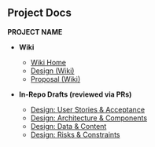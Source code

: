 ## Project Docs
**PROJECT NAME**
- **Wiki**
  - [Wiki Home](../../wiki)
  - [Design (Wiki)](../../wiki/Design)     <!-- published in Part B -->
  - [Proposal (Wiki)](../../wiki/Proposal) <!-- placeholder for Week 6 -->

- **In-Repo Drafts (reviewed via PRs)**
  - [Design: User Stories & Acceptance](docs/design/user-stories.md)
  - [Design: Architecture & Components](docs/design/architecture.md)
  - [Design: Data & Content](docs/design/data-content.md)
  - [Design: Risks & Constraints](docs/design/risks-constraints.md)
